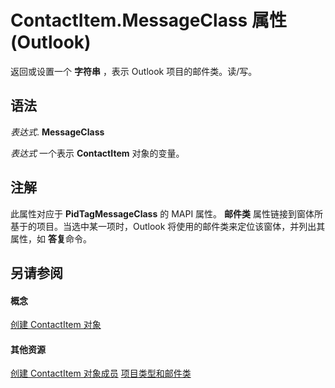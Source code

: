 
# ContactItem.MessageClass 属性 (Outlook)

返回或设置一个 **字符串** ，表示 Outlook 项目的邮件类。读/写。


## 语法

 _表达式_. **MessageClass**

 _表达式_ 一个表示 **ContactItem** 对象的变量。


## 注解

此属性对应于 **PidTagMessageClass** 的 MAPI 属性。 **邮件类** 属性链接到窗体所基于的项目。当选中某一项时，Outlook 将使用的邮件类来定位该窗体，并列出其属性，如 **答复**命令。


## 另请参阅


#### 概念


[创建 ContactItem 对象](8e32093c-a678-f1fd-3f35-c2d8994d166f.md)
#### 其他资源


[创建 ContactItem 对象成员](a8b13369-4c87-02aa-e62a-1f3067e559fa.md)
[项目类型和邮件类](http://msdn.microsoft.com/library/15b709cc-7486-b6c7-88a3-4a4d8e0ab292%28Office.15%29.aspx)